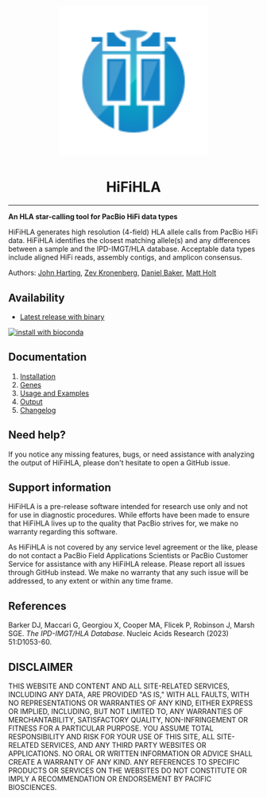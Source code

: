 <h1 align="center"><img width="300px" src="figures/logo_HiFiHLA.svg"/></h1>

<h1 align="center">HiFiHLA</h1>

***
**An HLA star-calling tool for PacBio HiFi data types** 
  
HiFiHLA generates high resolution (4-field) HLA allele calls from PacBio HiFi data.  HiFiHLA identifies the closest matching allele(s) and any differences between a sample and the IPD-IMGT/HLA database. Acceptable data types include aligned HiFi reads, assembly contigs, and amplicon consensus.

Authors: [John Harting](https://github.com/jrharting), [Zev Kronenberg](https://github.com/zeeev), [Daniel Baker](https://github.com/dnbaker), [Matt Holt](https://github.com/holtjma)

## Availability
* [Latest release with binary](https://github.com/PacificBiosciences/HiFiHLA/releases/latest)

[![install with bioconda](https://img.shields.io/badge/install%20with-bioconda-brightgreen.svg?style=flat)](http://bioconda.github.io/recipes/hifihla/README.html)

## Documentation
1. [Installation](docs/install.md)
2. [Genes](docs/genes.md)
3. [Usage and Examples](docs/usage.md)
4. [Output](docs/output.md)
6. [Changelog](docs/changelog.md)

## Need help?
If you notice any missing features, bugs, or need assistance with analyzing the output of HiFiHLA, 
please don't hesitate to open a GitHub issue.

## Support information
HiFiHLA is a pre-release software intended for research use only and not for use in diagnostic procedures. 
While efforts have been made to ensure that HiFiHLA lives up to the quality that PacBio strives for, we make no warranty regarding this software.

As HiFiHLA is not covered by any service level agreement or the like, please do not contact a PacBio Field Applications Scientists or PacBio Customer Service for assistance with any HiFiHLA release. 
Please report all issues through GitHub instead. 
We make no warranty that any such issue will be addressed, to any extent or within any time frame.

## References <a name="references"></a>
Barker DJ, Maccari G, Georgiou X, Cooper MA, Flicek P, Robinson J, Marsh SGE. _The IPD-IMGT/HLA Database_. Nucleic Acids Research (2023) 51:D1053-60.

## DISCLAIMER
THIS WEBSITE AND CONTENT AND ALL SITE-RELATED SERVICES, INCLUDING ANY DATA, ARE PROVIDED "AS IS," WITH ALL FAULTS, WITH NO REPRESENTATIONS OR WARRANTIES OF ANY KIND, EITHER EXPRESS OR IMPLIED, INCLUDING, BUT NOT LIMITED TO, ANY WARRANTIES OF MERCHANTABILITY, SATISFACTORY QUALITY, NON-INFRINGEMENT OR FITNESS FOR A PARTICULAR PURPOSE. YOU ASSUME TOTAL RESPONSIBILITY AND RISK FOR YOUR USE OF THIS SITE, ALL SITE-RELATED SERVICES, AND ANY THIRD PARTY WEBSITES OR APPLICATIONS. NO ORAL OR WRITTEN INFORMATION OR ADVICE SHALL CREATE A WARRANTY OF ANY KIND. ANY REFERENCES TO SPECIFIC PRODUCTS OR SERVICES ON THE WEBSITES DO NOT CONSTITUTE OR IMPLY A RECOMMENDATION OR ENDORSEMENT BY PACIFIC BIOSCIENCES.
